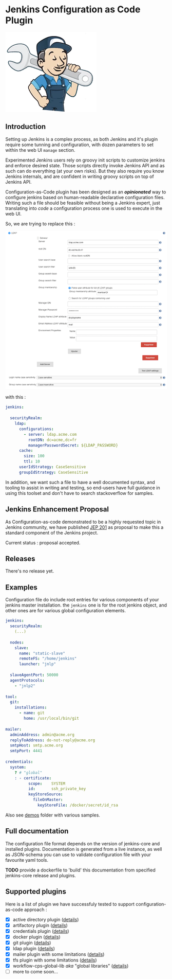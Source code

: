 # Jenkins Configuration as Code Plugin

![logo](logo.png)

## Introduction

Setting up Jenkins is a complex process, as both Jenkins and it's plugin require some tunning and configuration, 
with dozen parameters to set within the web UI `manage` section. 

Experimented Jenkins users rely on groovy init scripts to customize jenkins and enforce desired state. Those
scripts directly invoke Jenkins API and as such can do everything (at your own risks). But they also require
you know Jenkins internals, and are confident in writing groovy scripts on top of Jenkins API.

Configuration-as-Code plugin has been designed as an _**opinionated**_ way to configure jenkins based on 
human-readable declarative configuration files. Writing such a file should be feasible without being a Jenkins
expert, just translating into _code_ a configuration process one is used to execute in the web UI.

So, we are trying to replace this :

![configuration form](sample_form.png)

with this :

```yaml
jenkins:

  securityRealm:
    ldap:
      configurations:
        - server: ldap.acme.com
          rootDN: dc=acme,dc=fr
          managerPasswordSecret: ${LDAP_PASSWORD}
      cache:
        size: 100
        ttl: 10
      userIdStrategy: CaseSensitive
      groupIdStrategy: CaseSensitive
```  
  
In addition, we want such a file to have a well documented syntax, and tooling to assist in writing and testing,
so end-users have full guidance in using this toolset and don't have to search stackoverflow for samples. 

## Jenkins Enhancement Proposal 

As Configuration-as-code demonstrated to be a highly requested topic in Jenkins community, we have published
[JEP 201](https://github.com/jenkinsci/jep/tree/master/jep/201) as proposal to make this a standard component
of the Jenkins project.

Current status : proposal accepted.

## Releases

There's no release yet. 

## Examples

Configuration file do include root entries for various components of your jenkins master installation. the `jenkins`
one is for the root jenkins object, and other ones are for various global configuration elements.

```yaml
jenkins:
  securityRealm:
    (...)
  
  nodes:
    slave:
      name: "static-slave"
      remoteFS: "/home/jenkins"
      launcher: "jnlp"
      
  slaveAgentPort: 50000
  agentProtocols:
    - "jnlp2"    
      
tool:
  git:
    installations:
      - name: git
        home: /usr/local/bin/git

mailer:
  adminAddress: admin@acme.org
  replyToAddress: do-not-reply@acme.org
  smtpHost: smtp.acme.org
  smtpPort: 4441
  
credentials:
  system:
    ? # "global"
    : - certificate:
          scope:    SYSTEM
          id:       ssh_private_key
          keyStoreSource: 
            fileOnMaster:
              keyStoreFile: /docker/secret/id_rsa      
```

Also see [demos](demos) folder with various samples.

## Full documentation

The configuration file format depends on the version of jenkins-core and installed plugins. 
Documentation is generated from a live instance, as well as JSON-schema you can use to validate configuration file
with your favourite yaml tools.

**TODO** provide a dockerfile to 'build' this documentation from specified jenkins-core release and plugins.


## Supported plugins

Here is a list of plugin we have successfuly tested to support configuration-as-code approach :

 - [x] active directory plugin ([details](demos/credentials/README.md))
 - [x] artifactory plugin ([details](demos/artifactory/README.md))
 - [x] credentials plugin ([details](demos/credentials/README.md))
 - [x] docker plugin ([details](demos/docker/README.md))
 - [x] git plugin ([details](demos/git/README.md))
 - [x] ldap plugin ([details](demos/ldap/README.md))
 - [x] mailer plugin with some limitations ([details](demos/mailer/README.md))
 - [x] tfs plugin with some limitations ([details](demos/tfs/README.md))
 - [x] workflow-cps-global-lib _aka_ "global libraries" ([details](demos/workflow-cps-global-lib/README.md))                  
 - [ ] more to come soon... 
